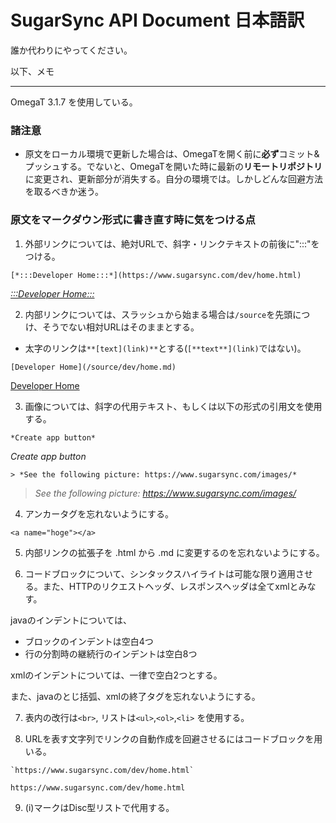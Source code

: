 SugarSync API Document 日本語訳
=======================================
誰か代わりにやってください。

以下、メモ

---

OmegaT 3.1.7 を使用している。

### 諸注意

* 原文をローカル環境で更新した場合は、OmegaTを開く前に**必ず**コミット&amp;プッシュする。でないと、OmegaTを開いた時に最新の**リモートリポジトリ**に変更され、更新部分が消失する。自分の環境では。しかしどんな回避方法を取るべきか迷う。

### 原文をマークダウン形式に書き直す時に気をつける点

1. 外部リンクについては、絶対URLで、斜字・リンクテキストの前後に":::"をつける。

  ```
[*:::Developer Home:::*](https://www.sugarsync.com/dev/home.html)
  ```

  [*:::Developer Home:::*](https://www.sugarsync.com/dev/home.html)

2. 内部リンクについては、スラッシュから始まる場合は`/source`を先頭につけ、そうでない相対URLはそのままとする。

  * 太字のリンクは`**[text](link)**`とする(`[**text**](link)`ではない)。

  ```
[Developer Home](/source/dev/home.md)
  ```

  [Developer Home](/source/dev/home.md)

3. 画像については、斜字の代用テキスト、もしくは以下の形式の引用文を使用する。

  ```
*Create app button*
  ```

  *Create app button*

  ```
> *See the following picture: https://www.sugarsync.com/images/*
  ```

  > *See the following picture: https://www.sugarsync.com/images/*

4. アンカータグを忘れないようにする。

  ```
<a name="hoge"></a>
  ```

5. 内部リンクの拡張子を .html から .md に変更するのを忘れないようにする。

6. コードブロックについて、シンタックスハイライトは可能な限り適用させる。また、HTTPのリクエストヘッダ、レスポンスヘッダは全てxmlとみなす。

  javaのインデントについては、

  * ブロックのインデントは空白4つ
  * 行の分割時の継続行のインデントは空白8つ

  xmlのインデントについては、一律で空白2つとする。

  また、javaのとじ括弧、xmlの終了タグを忘れないようにする。

7. 表内の改行は`<br>`, リストは`<ul>`,`<ol>`,`<li>` を使用する。

8. URLを表す文字列でリンクの自動作成を回避させるにはコードブロックを用いる。

  ```
`https://www.sugarsync.com/dev/home.html`
  ```

  `https://www.sugarsync.com/dev/home.html`

9. (i)マークはDisc型リストで代用する。
